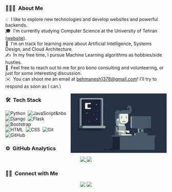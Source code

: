### 👨🏻‍💻 &nbsp;About Me

💡 &nbsp;I like to explore new technologies and develop websites and powerful backends.\
🎓 &nbsp;I'm currently studying Computer Science at the University of Tehran (<a href="ut.ac.ir">website</a>).\
🌱 &nbsp;I'm on track for learning more about Artificial Intelligence, Systems Design, and Cloud Architecture.\
✍️ &nbsp;In my free time, I pursue Machine Learning algorithms as hobbies/side hustles.\
💬 &nbsp;Feel free to reach out to me for pro bono consulting and volunteering, or just for some interesting discussion.\
✉️ &nbsp;You can shoot me an email at behmanesh1378@gmail.com! I'll try to respond as soon as I can.\

<img alt="Night Coding" src="https://raw.githubusercontent.com/AVS1508/AVS1508/master/assets/Night-Coding.gif" align="right"/>

### 🛠 &nbsp;Tech Stack

![Python](https://img.shields.io/badge/-Python-05122A?style=flat&logo=python)&nbsp;
![JavaScript](https://img.shields.io/badge/-JavaScript-05122A?style=flat&logo=javascript)&nbs
![Django](https://img.shields.io/badge/-Django-05122A?style=flat&logo=django&logoColor=092E20)&nbsp;
![Flask](https://img.shields.io/badge/-Flask-05122A?style=flat&logo=flask)&nbsp;
![Bootstrap](https://img.shields.io/badge/-Bootstrap-05122A?style=flat&logo=bootstrap&logoColor=563D7C)\
![HTML](https://img.shields.io/badge/-HTML-05122A?style=flat&logo=HTML5)&nbsp;
![CSS](https://img.shields.io/badge/-CSS-05122A?style=flat&logo=CSS3&logoColor=1572B6)&nbsp;
![Git](https://img.shields.io/badge/-Git-05122A?style=flat&logo=git)&nbsp;
![GitHub](https://img.shields.io/badge/-GitHub-05122A?style=flat&logo=github)&nbsp;

### ⚙️ &nbsp;GitHub Analytics

<p align="center">
<a href="https://github.com/sbehmanesh">
  <img height="180em" src="https://github-readme-stats-eight-theta.vercel.app/api?username=sbehmanesh&show_icons=true&theme=algolia&include_all_commits=true&count_private=true"/>
  <img height="180em" src="https://github-readme-stats-eight-theta.vercel.app/api/top-langs/?username=sbehmanesh&layout=compact&langs_count=8&theme=algolia"/>
</a>
</p>

### 🤝🏻 &nbsp;Connect with Me

<p align="center">
<a href="https://www.linkedin.com/in/sina-behmanesh/"><img src="https://img.shields.io/badge/-Sina%20Behmanesh-0077B5?style=flat&logo=Linkedin&logoColor=white"/></a>
<a href="mailto:behmanesh1378@gmail.com"><img src="https://img.shields.io/badge/-behmanesh1378@gmail.com-D14836?style=flat&logo=Gmail&logoColor=white"/></a>
</p>
